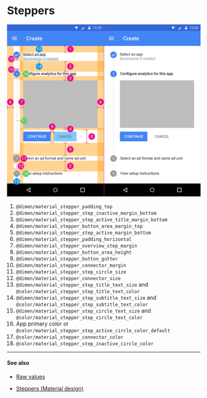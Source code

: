 # Steppers

<img class="figure-large" src="../../images/components_stepper.png" alt="Stepper"/>

1. `@dimen/material_stepper_padding_top`
2. `@dimen/material_stepper_step_inactive_margin_bottom`
3. `@dimen/material_stepper_step_active_title_margin_bottom`
4. `@dimen/material_stepper_button_area_margin_top`
5. `@dimen/material_stepper_step_active_margin_bottom`
6. `@dimen/material_stepper_padding_horizontal`
7. `@dimen/material_stepper_overview_step_margin`
8. `@dimen/material_stepper_button_area_height`
9. `@dimen/material_stepper_button_gutter`
10. `@dimen/material_stepper_connector_margin`
11. `@dimen/material_stepper_step_circle_size`
12. `@dimen/material_stepper_connector_size`
13. `@dimen/material_stepper_step_title_text_size` and `@color/material_stepper_step_title_text_color`
14. `@dimen/material_stepper_step_subtitle_text_size` and  `@color/material_stepper_step_subtitle_text_color`
15. `@dimen/material_stepper_step_circle_text_size` and `@color/material_stepper_step_circle_text_color`
16. App primary color or `@color/material_stepper_step_active_circle_color_default`
17. `@color/material_stepper_connector_color`
18. `@color/material_stepper_step_inactive_circle_color`


---

#### See also

- [Raw values](https://github.com/AoDevBlue/MaterialValues/blob/master/material-values/src/main/res-component/values/stepper.xml)

- [Steppers (Material design)](https://material.google.com/components/steppers.html)

